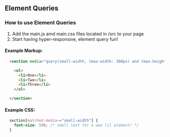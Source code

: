## Element Queries

### How to use Element Queries

1. Add the main.js amd main.css files located in /src to your page 
2. Start having hyper-responsive, element query fun!

#### Example Markup:

```HTML
  <section media="query(small-width, (max-width: 300px) and (max-height: 300px))">

    <ul>
      <li>One</li>
      <li>Two</li>
      <li>Three</li>
    </ul>

  </section>
```

#### Example CSS:

```CSS
  section[matched-media~="small-width"] {
    font-size: 50%; /* small text for a wee lil element! */
  }
```